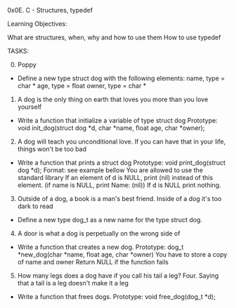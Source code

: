 0x0E. C - Structures, typedef

Learning Objectives:

What are structures, when, why and how to use them
How to use typedef

TASKS:

0. Poppy

- Define a new type struct dog with the following elements:
  name, type = char *
  age, type = float
  owner, type = char *

1. A dog is the only thing on earth that loves you more than you love yourself

- Write a function that initialize a variable of type struct dog
  Prototype: void init_dog(struct dog *d, char *name, float age, char *owner);

2. A dog will teach you unconditional love. If you can have that in your life, things won't be too bad

- Write a function that prints a struct dog
  Prototype: void print_dog(struct dog *d);
  Format: see example bellow
  You are allowed to use the standard library
  If an element of d is NULL, print (nil) instead of this element. (if name is
  NULL, print Name: (nil))
  If d is NULL print nothing.

3. Outside of a dog, a book is a man's best friend. Inside of a dog it's too dark to read

- Define a new type dog_t as a new name for the type struct dog.

4. A door is what a dog is perpetually on the wrong side of
- Write a function that creates a new dog.
  Prototype: dog_t *new_dog(char *name, float age, char *owner)
  You have to store a copy of name and owner
  Return NULL if the function fails

5. How many legs does a dog have if you call his tail a leg? Four. Saying that a tail is a leg doesn't make it a leg

- Write a function that frees dogs.
  Prototype: void free_dog(dog_t *d);
  